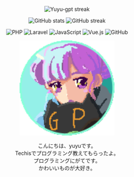 <!-- タイルカード -->
<p align="center">
  <img alt="Yuyu-gpt streak" src="https://github-profile-summary-cards.vercel.app/api/cards/streak-stats?username=Yuyu-gpt&theme=tokyonight" />
</p>

<!--　GitHub Readme Statsのタイル -->
<p align="center">
  <img src="https://github-readme-stats.vercel.app/api?username=Yuyu-gpt&show_icons=true&theme=tokyonight" alt="GitHub stats" />
  <img src="https://github-readme-streak-stats.herokuapp.com/?user=Yuyu-gpt&theme=tokyonight" alt="GitHub streak" />
</p>

<!-- 技術アイコンを中央寄せで並べる -->
<p align="center">
  <img src="https://img.shields.io/badge/PHP-777BB4?style=for-the-badge&logo=php&logoColor=white" alt="PHP" />
  <img src="https://img.shields.io/badge/Laravel-FF2D20?style=for-the-badge&logo=laravel&logoColor=white" alt="Laravel" />
  <img src="https://img.shields.io/badge/JavaScript-F7DF1E?style=for-the-badge&logo=javascript&logoColor=black" alt="JavaScript" />
  <img src="https://img.shields.io/badge/Vue.js-35495E?style=for-the-badge&logo=vue.js&logoColor=4FC08D" alt="Vue.js" />
  <img src="https://img.shields.io/badge/GitHub-181717?style=for-the-badge&logo=github&logoColor=white" alt="GitHub" />
</p>

<!-- アイコン -->
<p align="center">
  <img src="assets/B-Yuyu.gif" width="256" height="256" alt="Yuyu's GIF" />
</p>

<!--　自己紹介テキスト -->
<p align="center">
  こんにちは、yuyuです。<br />
  Techisでプログラミング教えてもらったよ。<br />
  プログラミングにがてです。<br />
  かわいいものが大好き。
</p>
